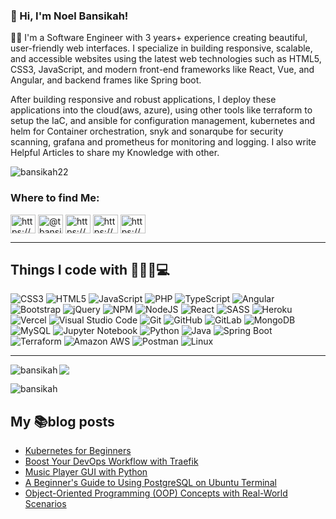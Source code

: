 ### 👋 Hi, I'm Noel Bansikah!

👨‍💻 I'm a Software Engineer with 3 years+ experience creating beautiful, user-friendly web interfaces. I specialize in building responsive, scalable, and accessible websites using the latest web technologies such as HTML5, CSS3, JavaScript, and modern front-end frameworks like React, Vue, and Angular, and backend frames like Spring boot.

After building responsive and robust applications, I deploy these applications into the cloud(aws, azure), using other tools like terraform to setup the IaC, and ansible for configuration management, kubernetes and helm for Container orchestration, snyk and sonarqube for security scanning, grafana and prometheus for monitoring and logging. I also write Helpful Articles to share my Knowledge with other.


<p align="left"> <img src="https://komarev.com/ghpvc/?username=bansikah22&label=Profile%20views&color=0e75b6&style=flat" alt="bansikah22" /> </p>

<h3 align="left">Where to find Me:</h3>
<p align="left">
<a href="https://dev.to/bansikah22" target="blank"><img align="center" src="https://raw.githubusercontent.com/rahuldkjain/github-profile-readme-generator/master/src/images/icons/Social/devto.svg" alt="https://dev.to/bansikah22" height="30" width="40" /></a>
<a href="https://twitter.com/@tbansikah" target="blank"><img align="center" src="https://raw.githubusercontent.com/rahuldkjain/github-profile-readme-generator/master/src/images/icons/Social/twitter.svg" alt="@tbansikah" height="30" width="40" /></a>
<a href="https://linkedin.com/in/https://www.linkedin.com/feed/update/urn:li:share:7074558452550770688/" target="blank"><img align="center" src="https://raw.githubusercontent.com/rahuldkjain/github-profile-readme-generator/master/src/images/icons/Social/linked-in-alt.svg" alt="https://www.linkedin.com/feed/update/urn:li:share:7074558452550770688/" height="30" width="40" /></a>
<a href="https://hashnode.com/@bansikah22" target="blank"><img align="center" src="https://raw.githubusercontent.com/rahuldkjain/github-profile-readme-generator/master/src/images/icons/Social/hashnode.svg" alt="https://hashnode.com/@bansikah22" height="30" width="40" /></a>
<a href="https://medium.com/@tandapnoelbansikah" target="blank"><img align="center" src="https://raw.githubusercontent.com/rahuldkjain/github-profile-readme-generator/master/src/images/icons/Social/medium.svg" alt="https://medium.com/@tandapnoelbansikah" height="30" width="40" /></a>
</p>

---
## Things I code with 👨🏾‍💻💻

![CSS3](https://img.shields.io/badge/css3-%231572B6.svg?style=for-the-badge&logo=css3&logoColor=white) ![HTML5](https://img.shields.io/badge/html5-%23E34F26.svg?style=for-the-badge&logo=html5&logoColor=white) ![JavaScript](https://img.shields.io/badge/javascript-%23323330.svg?style=for-the-badge&logo=javascript&logoColor=%23F7DF1E) ![PHP](https://img.shields.io/badge/php-%23777BB4.svg?style=for-the-badge&logo=php&logoColor=white) ![TypeScript](https://img.shields.io/badge/typescript-%23007ACC.svg?style=for-the-badge&logo=typescript&logoColor=white) ![Angular](https://img.shields.io/badge/angular-%23DD0031.svg?style=for-the-badge&logo=angular&logoColor=white) ![Bootstrap](https://img.shields.io/badge/bootstrap-%23563D7C.svg?style=for-the-badge&logo=bootstrap&logoColor=white) ![jQuery](https://img.shields.io/badge/jquery-%230769AD.svg?style=for-the-badge&logo=jquery&logoColor=white) ![NPM](https://img.shields.io/badge/NPM-%23000000.svg?style=for-the-badge&logo=npm&logoColor=white) ![NodeJS](https://img.shields.io/badge/node.js-6DA55F?style=for-the-badge&logo=node.js&logoColor=white) ![React](https://img.shields.io/badge/react-%2320232a.svg?style=for-the-badge&logo=react&logoColor=%2361DAFB) ![SASS](https://img.shields.io/badge/SASS-hotpink.svg?style=for-the-badge&logo=SASS&logoColor=white) ![Heroku](https://img.shields.io/badge/heroku-%23430098.svg?style=for-the-badge&logo=heroku&logoColor=white) ![Vercel](https://img.shields.io/badge/vercel-%23000000.svg?style=for-the-badge&logo=vercel&logoColor=white) ![Visual Studio Code](https://img.shields.io/badge/Visual%20Studio%20Code-0078d7.svg?style=for-the-badge&logo=visual-studio-code&logoColor=white) ![Git](https://img.shields.io/badge/git-%23F05033.svg?style=for-the-badge&logo=git&logoColor=white) ![GitHub](https://img.shields.io/badge/github-%23121011.svg?style=for-the-badge&logo=github&logoColor=white) ![GitLab](https://img.shields.io/badge/gitlab-%23181717.svg?style=for-the-badge&logo=gitlab&logoColor=white) ![MongoDB](https://img.shields.io/badge/MongoDB-%234ea94b.svg?style=for-the-badge&logo=mongodb&logoColor=white) ![MySQL](https://img.shields.io/badge/mysql-%2300f.svg?style=for-the-badge&logo=mysql&logoColor=white) ![Jupyter Notebook](https://img.shields.io/badge/jupyter-notebook-%23E34F26.svg?style=for-the-badge&logo=jupyter&logoColor=white) ![Python](https://img.shields.io/badge/Python-%234ea94b.svg?style=for-the-badge&logo=python&logoColor=white) ![Java](https://img.shields.io/badge/java-%23E34F26.svg?style=for-the-badge&logo=java&logoColor=white) ![Spring Boot](https://img.shields.io/badge/Spring-Boot-%234ea94b.svg?style=for-the-badge&logo=spring-boot&logoColor=white) ![Terraform](https://img.shields.io/badge/Terraform-7B42BC?style=for-the-badge&logo=terraform&logoColor=white) ![Amazon AWS](https://img.shields.io/badge/Amazon_AWS-FF9900?style=for-the-badge&logo=amazonaws&logoColor=white) ![Postman](https://img.shields.io/badge/Postman-FF6C37?style=for-the-badge&logo=Postman&logoColor=white) ![Linux](https://img.shields.io/badge/Linux-FCC624?style=for-the-badge&logo=linux&logoColor=black)
 
---

<p><img align="left" src="https://github-readme-stats.vercel.app/api/top-langs?username=bansikah&show_icons=true&locale=en&layout=compact" alt="bansikah" /></p>

<img src="https://github-readme-stats.vercel.app/api?username=bansikah&show_icons=true&theme=radical" />

<p><img align="center" src="https://github-readme-streak-stats.herokuapp.com/?user=bansikah&" alt="bansikah" /></p>

## My 📚blog posts
<!-- BLOG-POST-LIST:START -->
- [Kubernetes for Beginners](https://bansikah.hashnode.dev/kubernetes-for-beginners)
- [Boost Your DevOps Workflow with Traefik](https://bansikah.hashnode.dev/boost-your-devops-workflow-with-traefik)
- [Music Player GUI with Python](https://bansikah.hashnode.dev/music-player-gui-with-python)
- [A Beginner's Guide to Using PostgreSQL on Ubuntu Terminal](https://bansikah.hashnode.dev/a-beginners-guide-to-using-postgresql-on-ubuntu-terminal)
- [Object-Oriented Programming (OOP) Concepts with Real-World Scenarios](https://bansikah.hashnode.dev/object-oriented-programming-oop-concepts-with-real-world-scenarios)
<!-- BLOG-POST-LIST:END -->
